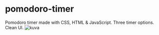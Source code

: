 # pomodoro-timer
Pomodoro timer made with CSS, HTML & JavaScript.
Three timer options. Clean UI.
![kuva](https://user-images.githubusercontent.com/62879239/151711688-b25bcfd1-07e8-4c9f-8684-7aa744b3540f.PNG)
